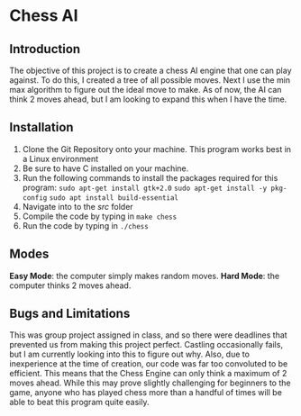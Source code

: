 # Chess AI
## Introduction
The objective of this project is to create a chess AI engine that one can play against. To do this, I created a tree of all possible moves. Next I use the min max algorithm to figure out the ideal move to make. As of now, the AI can think 2 moves ahead, but I am looking to expand this when I have the time.

## Installation
1) Clone the Git Repository onto your machine. This program works best in a Linux environment
2) Be sure to have C installed on your machine.
3) Run the following commands to install the packages required for this program:
		`sudo apt-get install gtk+2.0`
		`sudo apt-get install -y pkg-config`
		`sudo apt install build-essential`
4) Navigate into to the *src* folder
5) Compile the code by typing in `make chess`
6) Run the code by typing in `./chess`

## Modes

**Easy Mode**: the computer simply makes random moves. 
**Hard Mode**: the computer thinks 2 moves ahead.

## Bugs and Limitations
This was group project assigned in class, and so there were deadlines that prevented us from making this project perfect. Castling occasionally fails, but I am currently looking into this to figure out why. Also, due to inexperience at the time of creation, our code was far too convoluted to be efficient. This means that the Chess Engine can only think a maximum of 2 moves ahead. While this may prove slightly challenging for beginners to the game, anyone who has played chess more than a handful of times will be able to beat this program quite easily. 
